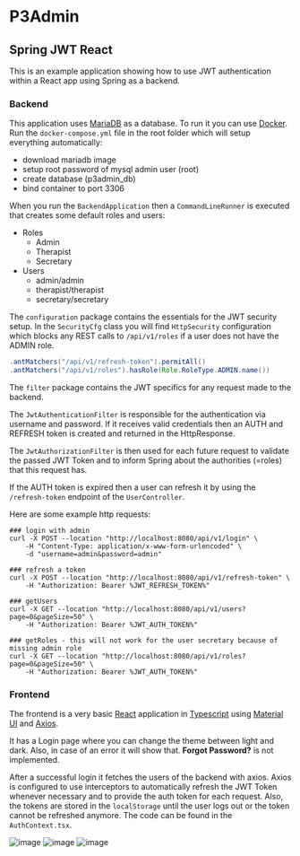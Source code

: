 # P3Admin

## Spring JWT React

This is an example application showing how to use JWT authentication within a React app using Spring as a backend.

### Backend

This application uses [MariaDB](https://mariadb.org/) as a database. To run it you can use
[Docker](https://www.docker.com/). Run the `docker-compose.yml` file in the root folder which will setup
everything automatically:

- download mariadb image
- setup root password of mysql admin user (root)
- create database (p3admin_db)
- bind container to port 3306

When you run the `BackendApplication` then a `CommandLineRunner` is executed that creates some default
roles and users:

- Roles
    - Admin
    - Therapist
    - Secretary
- Users
    - admin/admin
    - therapist/therapist
    - secretary/secretary

The `configuration` package contains the essentials for the JWT security setup. In the `SecurityCfg` class you will
find `HttpSecurity` configuration which blocks any REST calls to `/api/v1/roles` if a user does
not have the ADMIN role.

```Java
.antMatchers("/api/v1/refresh-token").permitAll()
.antMatchers("/api/v1/roles").hasRole(Role.RoleType.ADMIN.name())
```

The `filter` package contains the JWT specifics for any request made to the backend.

The `JwtAuthenticationFilter` is responsible for the authentication via username and password. If it receives valid
credentials then an AUTH and REFRESH token is created and returned in the HttpResponse.

The `JwtAuthorizationFilter` is then used for each future request to validate the passed JWT Token and to inform Spring
about the authorities (=roles) that this request has.

If the AUTH token is expired then a user can refresh it by using the `/refresh-token` endpoint of the `UserController`.

Here are some example http requests:

```
### login with admin
curl -X POST --location "http://localhost:8080/api/v1/login" \
    -H "Content-Type: application/x-www-form-urlencoded" \
    -d "username=admin&password=admin"

### refresh a token
curl -X POST --location "http://localhost:8080/api/v1/refresh-token" \
    -H "Authorization: Bearer %JWT_REFRESH_TOKEN%"
    
### getUsers
curl -X GET --location "http://localhost:8080/api/v1/users?page=0&pageSize=50" \
    -H "Authorization: Bearer %JWT_AUTH_TOKEN%"
    
### getRoles - this will not work for the user secretary because of missing admin role
curl -X GET --location "http://localhost:8080/api/v1/roles?page=0&pageSize=50" \
    -H "Authorization: Bearer %JWT_AUTH_TOKEN%"
```

### Frontend

The frontend is a very basic [React](https://reactjs.org/) application in [Typescript](https://www.typescriptlang.org/)
using [Material UI](https://mui.com/) and [Axios](https://github.com/axios/axios).

It has a Login page where you can change the theme between light and dark. Also, in case of an error it will show that.
**Forgot Password?** is not implemented.

After a successful login it fetches the users of the backend with axios. Axios is configured to use interceptors to
automatically refresh the JWT Token whenever necessary and to provide the auth token for each request. Also, the tokens
are stored in the `localStorage` until the user logs out or the token cannot be refreshed anymore. The code can be found
in the `AuthContext.tsx`.

![image](https://user-images.githubusercontent.com/93260/154648237-983a086c-b720-47bd-bf55-e1f731709baa.png)
![image](https://user-images.githubusercontent.com/93260/154648413-7fa87457-a059-4962-906a-c3c4582f9f25.png)
![image](https://user-images.githubusercontent.com/93260/154649328-35b473a4-43f6-44e0-8582-8c7780dc00b1.png)